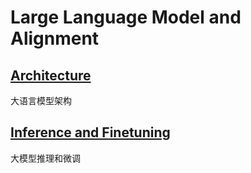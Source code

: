 # Large Language Model and Alignment

## [Architecture](./Architecture/)
大语言模型架构


## [Inference and Finetuning](./FT/)
大模型推理和微调

